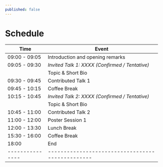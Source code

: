 ```yaml
---
published: false
---
```


<h1 class="h2 text-center pt-3 pb-5">Schedule</h1>

<div class="table-sm table-hover d-flex justify-content-center" markdown="1">

| Time          | Event                                          |
|---------------|------------------------------------------------|
| 09:00 - 09:05 | Introduction and opening remarks               |
| 09:05 - 09:30 | *Invited Talk 1: XXXX (Confirmed / Tentative)* |
|               | Topic & Short Bio                              |
| 09:30 - 09:45 | Contributed Talk 1                             |
| 09:45 - 10:15 | Coffee Break                                   |
| 10:15 - 10:45 | *Invited Talk 2: XXXX (Confirmed / Tentative)* |
|               | Topic & Short Bio                              |
| 10:45 - 11:00 | Contributed Talk 2                             |
| 11:00 - 12:00 | Poster Session 1                               |
| 12:00 - 13:30 | Lunch Break                                    |
| 15:30 - 16:00 | Coffee Break                                   |
| 18:00         | End                                            |
|---------------|------------------------------------------------|

</div>